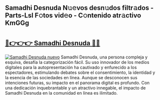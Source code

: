 ## Samadhi Desnuda N𝚞𝚎vos desn𝚞dos filtr𝚊dos - Parts-LsI F𝚘tos vid𝚎o - C𝚘ntenido atr𝚊ctivo KmGGg

# <h2><a href="http://mb7rkks.tromn.icu/?c=Samadhi+Desnuda">🔗👉👉👉 Samadhi Desnuda 🔗🔗</a></h2>

[![Samadhi Desnuda nuevo](https://i.imgur.com/pEAQMta.gif)](http://mb7rkks.tromn.icu/?c=Samadhi+Desnuda)
Samadhi Desnuda, una persona compleja y esquiva, desafía la categorización fácil. Su uso innovador de los medios digitales para la autopresentación ha cautivado y enfurecido a los espectadores, estimulando debates sobre el consentimiento, la identidad y la esencia de las sociedades en línea. Aunque se desconocen sus intenciones futuras, su impacto en el panorama digital es profundo. Con una dedicación inquebrantable y un atractivo innegable, el impacto de Samadhi Desnuda en la comunidad en línea es ilimitado.
